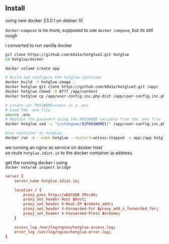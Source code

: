 ## Install 
using new docker 23.0.1 on debian 10

`docker-compose` is no more, supposed to use `docker compose`, but its still rough

i converted to run vanilla docker
```bash
git clone https://github.com/k0a1a/hotglue2.git hotglue
cd hotglue/docker

docker volume create app

# Build and configure the hotglue container
docker build -t hotglue-image .
docker hotglue git clone https://github.com/k0a1a/hotglue2.git /app/
docker hotglue chmod -R 0777 /app/content
docker hotglue cp /app/user-config.inc.php-dist /app/user-config.inc.php

# create var PASSWORD=xxxxx in a .env
# Load the .env file
source .env
# Replace the password using the PASSWORD variable from the .env file
docker hotglue sed -i "s/changeme/${PASSWORD}/" /app/user-config.inc.php

#run container as hotglue
docker run -d --name hotglue --restart=unless-stopped -v app:/app hotglue-image

```

we running an nginx as service on docker host  
so route `hotglue.idiot.io` to the docker container ip address.  

get the running docker i using   
`docker netwrok inspect bridge`

```conf
server {
    server_name hotglue.idiot.io;

    location / {
        proxy_pass http://<DOCKER IP>:80;
        proxy_set_header Host $host;
        proxy_set_header X-Real-IP $remote_addr;
        proxy_set_header X-Forwarded-For $proxy_add_x_forwarded_for;
        proxy_set_header X-Forwarded-Proto $scheme;
    }

    access_log /var/log/nginx/hotglue.access.log;
    error_log /var/log/nginx/hotglue.error.log;
}
```